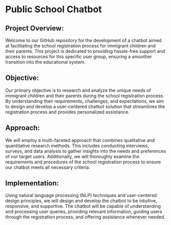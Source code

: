 # Public School Chatbot
## Project Overview:

Welcome to our GitHub repository for the development of a chatbot aimed at facilitating the school registration process for immigrant children and their parents. This project is dedicated to providing hassle-free support and access to resources for this specific user group, ensuring a smoother transition into the educational system.

## Objective:

Our primary objective is to research and analyze the unique needs of immigrant children and their parents during the school registration process. By understanding their requirements, challenges, and expectations, we aim to design and develop a user-centered chatbot solution that streamlines the registration process and provides personalized assistance.

## Approach:

We will employ a multi-faceted approach that combines qualitative and quantitative research methods. This includes conducting interviews, surveys, and data analysis to gather insights into the needs and preferences of our target users. Additionally, we will thoroughly examine the requirements and procedures of the school registration process to ensure our chatbot meets all necessary criteria.

## Implementation:

Using natural language processing (NLP) techniques and user-centered design principles, we will design and develop the chatbot to be intuitive, responsive, and supportive. The chatbot will be capable of understanding and processing user queries, providing relevant information, guiding users through the registration process, and offering assistance whenever needed.
